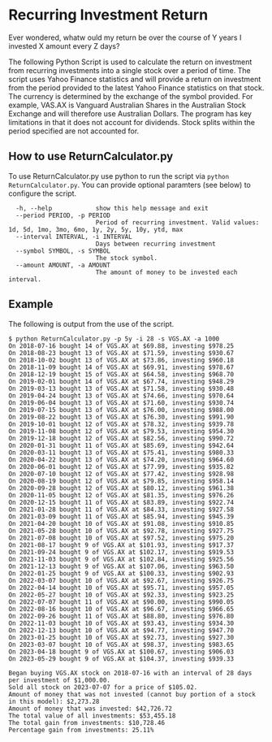 # Recurring Investment Return
Ever wondered, whatw ould my return be over the course of Y years I invested X amount every Z days?

The following Python Script is used to calculate the return on investment from recurring investments into a single stock over a period of time. The script uses Yahoo Finance statistics and will provide a return on investment from the period provided to the latest Yahoo Finance statistics on that stock. The currency is determined by the exchange of the symbol provided. For example, VAS.AX is Vanguard Australian Shares in the Australian Stock Exchange and will therefore use Australian Dollars. The program has key limitations in that it does not account for dividends. Stock splits within the period specified are not accounted for.

## How to use ReturnCalculator.py
To use ReturnCalculator.py use python to run the script via `python ReturnCalculator.py`. You can provide optional paramters (see below) to configure the script.
```
  -h, --help            show this help message and exit
  --period PERIOD, -p PERIOD
                        Period of recurring investment. Valid values: 1d, 5d, 1mo, 3mo, 6mo, 1y, 2y, 5y, 10y, ytd, max
  --interval INTERVAL, -i INTERVAL
                        Days between recurring investment
  --symbol SYMBOL, -s SYMBOL
                        The stock symbol.
  --amount AMOUNT, -a AMOUNT
                        The amount of money to be invested each interval.
```

## Example
The following is output from the use of the script.
```
$ python ReturnCalculator.py -p 5y -i 28 -s VGS.AX -a 1000
On 2018-07-16 bought 14 of VGS.AX at $69.88, investing $978.25
On 2018-08-23 bought 13 of VGS.AX at $71.59, investing $930.67
On 2018-10-02 bought 13 of VGS.AX at $73.86, investing $960.18
On 2018-11-09 bought 14 of VGS.AX at $69.91, investing $978.67
On 2018-12-19 bought 15 of VGS.AX at $64.58, investing $968.70
On 2019-02-01 bought 14 of VGS.AX at $67.74, investing $948.29
On 2019-03-13 bought 13 of VGS.AX at $71.58, investing $930.48
On 2019-04-24 bought 13 of VGS.AX at $74.66, investing $970.64
On 2019-06-04 bought 13 of VGS.AX at $71.60, investing $930.74
On 2019-07-15 bought 13 of VGS.AX at $76.00, investing $988.00
On 2019-08-22 bought 13 of VGS.AX at $76.30, investing $991.90
On 2019-10-01 bought 12 of VGS.AX at $78.32, investing $939.78
On 2019-11-08 bought 12 of VGS.AX at $79.53, investing $954.30
On 2019-12-18 bought 12 of VGS.AX at $82.56, investing $990.72
On 2020-01-31 bought 11 of VGS.AX at $85.69, investing $942.64
On 2020-03-11 bought 13 of VGS.AX at $75.41, investing $980.33
On 2020-04-22 bought 13 of VGS.AX at $74.20, investing $964.60
On 2020-06-01 bought 12 of VGS.AX at $77.99, investing $935.82
On 2020-07-10 bought 12 of VGS.AX at $77.42, investing $928.98
On 2020-08-19 bought 12 of VGS.AX at $79.85, investing $958.14
On 2020-09-28 bought 12 of VGS.AX at $80.12, investing $961.38
On 2020-11-05 bought 12 of VGS.AX at $81.35, investing $976.26
On 2020-12-15 bought 11 of VGS.AX at $83.89, investing $922.74
On 2021-01-28 bought 11 of VGS.AX at $84.33, investing $927.58
On 2021-03-09 bought 11 of VGS.AX at $85.94, investing $945.39
On 2021-04-20 bought 10 of VGS.AX at $91.08, investing $910.85
On 2021-05-28 bought 10 of VGS.AX at $92.78, investing $927.75
On 2021-07-08 bought 10 of VGS.AX at $97.52, investing $975.20
On 2021-08-17 bought 9 of VGS.AX at $101.93, investing $917.37
On 2021-09-24 bought 9 of VGS.AX at $102.17, investing $919.53
On 2021-11-03 bought 9 of VGS.AX at $102.84, investing $925.56
On 2021-12-13 bought 9 of VGS.AX at $107.06, investing $963.50
On 2022-01-25 bought 9 of VGS.AX at $100.33, investing $902.93
On 2022-03-07 bought 10 of VGS.AX at $92.67, investing $926.75
On 2022-04-14 bought 10 of VGS.AX at $95.71, investing $957.05
On 2022-05-27 bought 10 of VGS.AX at $92.33, investing $923.25
On 2022-07-07 bought 11 of VGS.AX at $90.00, investing $990.05
On 2022-08-16 bought 10 of VGS.AX at $96.67, investing $966.65
On 2022-09-26 bought 11 of VGS.AX at $88.80, investing $976.80
On 2022-11-03 bought 10 of VGS.AX at $93.43, investing $934.30
On 2022-12-13 bought 10 of VGS.AX at $94.77, investing $947.70
On 2023-01-25 bought 10 of VGS.AX at $92.73, investing $927.30
On 2023-03-07 bought 10 of VGS.AX at $98.37, investing $983.65
On 2023-04-18 bought 9 of VGS.AX at $100.67, investing $906.03
On 2023-05-29 bought 9 of VGS.AX at $104.37, investing $939.33

Began buying VGS.AX stock on 2018-07-16 with an interval of 28 days per investment of $1,000.00.
Sold all stock on 2023-07-07 for a price of $105.02.
Amount of money that was not invested (cannot buy portion of a stock in this model): $2,273.28
Amount of money that was invested: $42,726.72
The total value of all investments: $53,455.18
The total gain from investments: $10,728.46
Percentage gain from investments: 25.11%
```